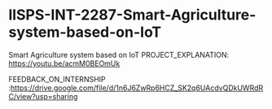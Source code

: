 # llSPS-INT-2287-Smart-Agriculture-system-based-on-IoT
Smart Agriculture system based on IoT
PROJECT_EXPLANATION: https://youtu.be/acmM0BEOmUk

FEEDBACK_ON_INTERNSHIP :https://drive.google.com/file/d/1n6J6ZwRp6HCZ_SK2q6UAcdvQDkUWRdRC/view?usp=sharing
